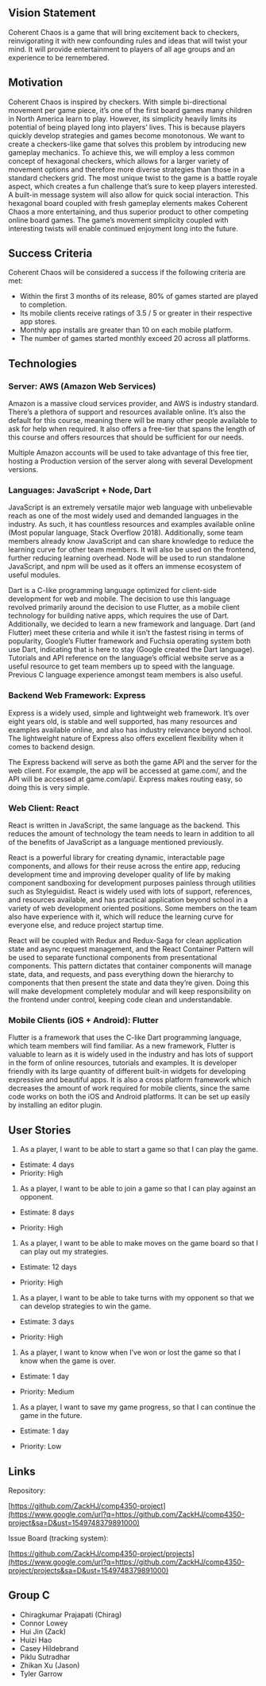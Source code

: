 ## Vision Statement

Coherent Chaos is a game that will bring excitement back to checkers, reinvigorating it with new confounding rules and ideas that will twist your mind. It will provide entertainment to players of all age groups and an experience to be remembered.

## Motivation

Coherent Chaos is inspired by checkers. With simple bi-directional movement per game piece, it’s one of the first board games many children in North America learn to play. However, its simplicity heavily limits its potential of being played long into players’ lives. This is because players quickly develop strategies and games become monotonous. We want to create a checkers-like game that solves this problem by introducing new gameplay mechanics. To achieve this, we will employ a less common concept of hexagonal checkers, which allows for a larger variety of movement options and therefore more diverse strategies than those in a standard checkers grid. The most unique twist to the game is a battle royale aspect, which creates a fun challenge that’s sure to keep players interested. A built-in message system will also allow for quick social interaction. This hexagonal board coupled with fresh gameplay elements makes Coherent Chaos a more entertaining, and thus superior product to other competing online board games. The game’s movement simplicity coupled with interesting twists will enable continued enjoyment long into the future.

## Success Criteria

Coherent Chaos will be considered a success if the following criteria are met:

*   Within the first 3 months of its release, 80% of games started are played to completion.
*   Its mobile clients receive ratings of 3.5 / 5 or greater in their respective app stores.
*   Monthly app installs are greater than 10 on each mobile platform.
*   The number of games started monthly exceed 20 across all platforms.

## Technologies

### Server: AWS (Amazon Web Services)

Amazon is a massive cloud services provider, and AWS is industry standard. There’s a plethora of support and resources available online. It’s also the default for this course, meaning there will be many other people available to ask for help when required. It also offers a free-tier that spans the length of this course and offers resources that should be sufficient for our needs.

Multiple Amazon accounts will be used to take advantage of this free tier, hosting a Production version of the server along with several Development versions.

### Languages: JavaScript + Node, Dart

JavaScript is an extremely versatile major web language with unbelievable reach as one of the most widely used and demanded languages in the industry. As such, it has countless resources and examples available online (Most popular language, Stack Overflow 2018). Additionally, some team members already know JavaScript and can share knowledge to reduce the learning curve for other team members. It will also be used on the frontend, further reducing learning overhead. Node will be used to run standalone JavaScript, and npm will be used as it offers an immense ecosystem of useful modules.



Dart is a C-like programming language optimized for client-side development for web and mobile. The decision to use this language revolved primarily around the decision to use Flutter, as a mobile client technology for building native apps, which requires the use of Dart. Additionally, we decided to learn a new framework and language. Dart (and Flutter) meet these criteria and while it isn’t the fastest rising in terms of popularity, Google’s Flutter framework and Fuchsia operating system both use Dart, indicating that is here to stay (Google created the Dart language). Tutorials and API reference on the language’s official website serve as a useful resource to get team members up to speed with the language. Previous C language experience amongst team members is also useful.

### Backend Web Framework: Express

Express is a widely used, simple and lightweight web framework. It’s over eight years old, is stable and well supported, has many resources and examples available online, and also has industry relevance beyond school. The lightweight nature of Express also offers excellent flexibility when it comes to backend design.



The Express backend will serve as both the game API and the server for the web client. For example, the app will be accessed at game.com/, and the API will be accessed at game.com/api/. Express makes routing easy, so doing this is very simple.

### Web Client: React

React is written in JavaScript, the same language as the backend. This reduces the amount of technology the team needs to learn in addition to all of the benefits of JavaScript as a language mentioned previously.



React is a powerful library for creating dynamic, interactable page components, and allows for their reuse across the entire app, reducing development time and improving developer quality of life by making component sandboxing for development purposes painless through utilities such as Styleguidist. React is widely used with lots of support, references, and resources available, and has practical application beyond school in a variety of web development oriented positions. Some members on the team also have experience with it, which will reduce the learning curve for everyone else, and reduce project startup time.



React will be coupled with Redux and Redux-Saga for clean application state and async request management, and the React Container Pattern will be used to separate functional components from presentational components. This pattern dictates that container components will manage state, data, and requests, and pass everything down the hierarchy to components that then present the state and data they’re given. Doing this will make development completely modular and will keep responsibility on the frontend under control, keeping code clean and understandable.

### Mobile Clients (iOS + Android): Flutter



Flutter is a framework that uses the C-like Dart programming language, which team members will find familiar. As a new framework, Flutter is valuable to learn as it is widely used in the industry and has lots of support in the form of online resources, tutorials and examples. It is developer friendly with its large quantity of different built-in widgets for developing expressive and beautiful apps. It is also a cross platform framework which decreases the amount of work required for mobile clients, since the same code works on both the iOS and Android platforms. It can be set up easily by installing an editor plugin.

## User Stories

1.  As a player, I want to be able to start a game so that I can play the game.

*   Estimate: 4 days
*   Priority: High



1.  As a player, I want to be able to join a game so that I can play against an opponent.

*   Estimate: 8 days

*   Priority: High



1.  As a player, I want to be able to make moves on the game board so that I can play out my strategies.

*   Estimate: 12 days

*   Priority: High



1.  As a player, I want to be able to take turns with my opponent so that we can develop strategies to win the game.

*   Estimate: 3 days

*   Priority: High



1.  As a player, I want to know when I’ve won or lost the game so that I know when the game is over.

*   Estimate: 1 day

*   Priority: Medium



1.  As a player, I want to save my game progress, so that I can continue the game in the future.

*   Estimate: 1 day

*   Priority: Low

## Links

Repository:

[https://github.com/ZackHJ/comp4350-project](https://www.google.com/url?q=https://github.com/ZackHJ/comp4350-project&sa=D&ust=1549748379891000)



Issue Board (tracking system):

[https://github.com/ZackHJ/comp4350-project/projects](https://www.google.com/url?q=https://github.com/ZackHJ/comp4350-project/projects&sa=D&ust=1549748379891000)

## Group C

*   Chiragkumar Prajapati (Chirag)
*   Connor Lowey
*   Hui Jin (Zack)
*   Huizi Hao
*   Casey Hildebrand
*   Piklu Sutradhar
*   Zhikan Xu (Jason)
*   Tyler Garrow
